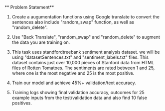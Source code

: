 **
Problem Statement**

1.  Create a augumentation functions using Google translate to convert the sentences also include "random_swap" function, as well as "random_delete".

2.  Use "Back Translate", "random_swap" and "random_delete" to augment the data you are training on.

3.  This task uses standfordtreebank sentiment analysis dataset. we will be using  "datasetSentences.txt" and "sentiment_labels.txt" files. This dataset contains just over 10,000 pieces of Stanford data from HTML files of Rotten Tomatoes. The sentiments are rated between 1 and 25, where one is the most negative and 25 is the most positive.

4.  Train our model and achieve 45%+ validation/text accuracy. 
5.  Training logs showing final validation accuracy, outcomes for 25 example inputs from the test/validation data and also find 10 false positives. 
